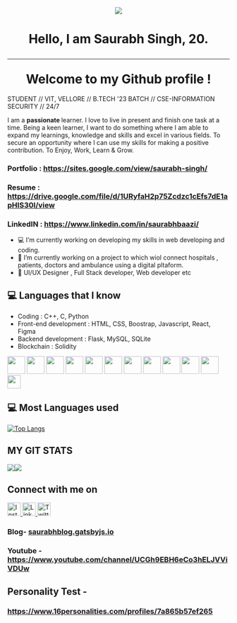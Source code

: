 
<p align="center">
  <img src="https://user-images.githubusercontent.com/58622363/139921214-0e29ccd1-858c-4724-966d-7d42c46ff85a.png" />
</p>

<h1 align="center">
   Hello, I am Saurabh Singh, 20.<br><hr>
 Welcome to my Github profile ! 
</h1>

STUDENT // VIT, VELLORE // B.TECH '23 BATCH // CSE-INFORMATION SECURITY // 24/7

 I am a <strong>passionate </strong> learner. I love to live in present and finish one task at a time. Being a keen learner, I want to do something where I am able to expand my learnings, knowledge and skills and excel in various fields. To secure an opportunity where I can use my skills for making a positive contribution. To Enjoy, Work, Learn & Grow.
 

### Portfolio : https://sites.google.com/view/saurabh-singh/
### Resume :    https://drive.google.com/file/d/1URyfaH2p75Zcdzc1cEfs7dE1apHlS30l/view
### LinkedIN :  https://www.linkedin.com/in/saurabhbaazi/


- :computer:  I’m currently working on developing my skills in web developing and coding.
- :robot: I’m currently working on a project to which wiol connect hospitals , patients, doctors and ambulance using a digital pltaform.
- 👯 UI/UX Designer , Full Stack developer, Web developer etc

## :computer: Languages that I know

* Coding : C++, C, Python
* Front-end development :  HTML, CSS, Boostrap, Javascript, React, Figma
* Backend development : Flask, MySQL, SQLite
* Blockchain : Solidity 


 <img src = 'https://image.flaticon.com/icons/png/512/919/919841.png' height='40'/> <img src = 'https://image.flaticon.com/icons/png/512/919/919839.png' height='40'/> <img src = 'https://image.flaticon.com/icons/png/512/919/919852.png' height='40'/>   <img src = 'https://as1.ftcdn.net/jpg/03/04/97/12/500_F_304971233_mQ4xlfnBGSszgzJPYzQnZtWI04ZNmuuP.jpg' height='40'/>
 <img src = 'https://image.flaticon.com/icons/svg/919/919827.svg' width='40'/> 
 <img src = 'https://github.com/MarikIshtar007/MarikIshtar007/blob/master/images/css.svg' width='40'/> <img src = 'https://github.com/MarikIshtar007/MarikIshtar007/blob/master/images/js.svg' width='40'/> <img src = 'https://github.com/MarikIshtar007/MarikIshtar007/blob/master/images/bootstrap.svg' width='40'/>  <img src = 'https://github.com/MarikIshtar007/MarikIshtar007/blob/master/images/flask.png' width='40'/>  <img src = 'https://image.flaticon.com/icons/png/512/288/288882.png' width='40'/> <img src = 'https://image.flaticon.com/icons/png/512/2772/2772128.png' width='40'/> <img src = 'https://upload.wikimedia.org/wikipedia/commons/thumb/9/98/Solidity_logo.svg/1200px-Solidity_logo.svg.png' width='30'/>



## :computer: Most Languages used

[![Top Langs](https://github-readme-stats.vercel.app/api/top-langs/?username=baazis&layout=compact)](https://github.com/baazis/github-readme-stats)

## MY GIT STATS

<img src="https://github-readme-stats.vercel.app/api?username=baazis&&show_icons=true&count_private=true&theme=radical"/><img src="https://github-readme-streak-stats.herokuapp.com/?user=baazis&theme=radical"/>

## Connect with me on

<a href="https://www.instagram.com/s_baazi/" target="_blank" >
         <img alt="Insta" src="https://i.pinimg.com/736x/c8/95/2d/c8952d6e421a83d298a219edee783167.jpg"
         width='30' height='30'>
      </a>
<a href="https://www.linkedin.com/in/saurabh-singh-573361199/" target="_blank" >
         <img alt="LinkedIn" src="https://upload.wikimedia.org/wikipedia/commons/thumb/e/e9/Linkedin_icon.svg/1024px-Linkedin_icon.svg.png"
         width='30' height='30'>
      </a>
<a href="https://twitter.com/ISAACOL10082001/" target="_blank" >
         <img alt="Twitter" src="https://image.flaticon.com/icons/png/512/733/733579.png"
         width='30' height='30'>
      </a>
      
<!-- <img src="https://upload.wikimedia.org/wikipedia/commons/thumb/e/e9/Linkedin_icon.svg/1024px-Linkedin_icon.svg.png" href="https://www.linkedin.com/in/saurabh-singh-573361199//" width='30' height='30' >
<img src="https://i.pinimg.com/736x/c8/95/2d/c8952d6e421a83d298a219edee783167.jpg" href="https://www.instagram.com/s_baazi/" width='30' height='30'>  
<img src="https://image.flaticon.com/icons/png/512/733/733579.png" href="https://twitter.com/ISAACOL10082001" width='30' height='30'>   -->

### Blog- <a href="https://saurabhblog.gatsbyjs.io">saurabhblog.gatsbyjs.io</a>

### Youtube - https://www.youtube.com/channel/UCGh9EBH6eCo3hELJVViVDUw

## Personality Test -
### https://www.16personalities.com/profiles/7a865b57ef265

